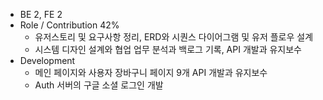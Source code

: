 - BE 2, FE 2
- Role / Contribution 42%
  - 유저스토리 및 요구사항 정리, ERD와 시퀀스 다이어그램 및 유저 플로우 설계
  - 시스템 디자인 설계와 협업 업무 분석과 백로그 기록, API 개발과 유지보수
- Development
  - 메인 페이지와 사용자 장바구니 페이지 9개 API 개발과 유지보수
  - Auth 서버의 구글 소셜 로그인 개발